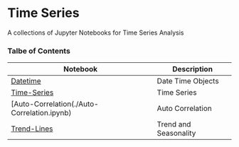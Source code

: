 # Time Series
A collections of Jupyter Notebooks for Time Series Analysis

### Talbe of Contents ###
|Notebook|Description|
|--------------|-----------------------------------|
|[Datetime](./datatime.ipynb)|Date Time Objects|
|[Time-Series](./Time-Series.ipynb)|Time Series|
|[Auto-Correlation\(./Auto-Correlation.ipynb)|Auto Correlation|
|[Trend-Lines](./Trend-Lines.ipynb)|Trend and Seasonality|
